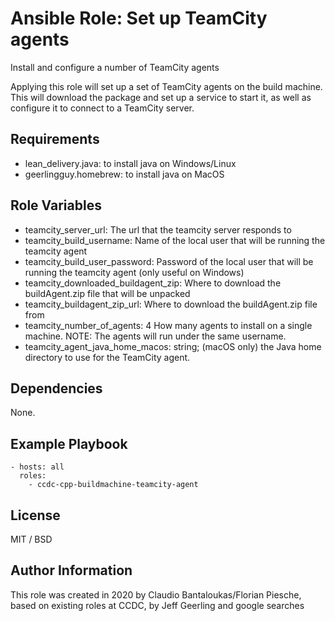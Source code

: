 # Ansible Role: Set up TeamCity agents

Install and configure a number of TeamCity agents

Applying this role will set up a set of TeamCity agents on the build machine. This will download the package and set up
a service to start it, as well as configure it to connect to a TeamCity server.

## Requirements

- lean_delivery.java: to install java on Windows/Linux
- geerlingguy.homebrew: to install java on MacOS

## Role Variables

- teamcity_server_url: The url that the teamcity server responds to
- teamcity_build_username: Name of the local user that will be running the teamcity agent
- teamcity_build_user_password: Password of the local user that will be running the teamcity agent (only useful on Windows)
- teamcity_downloaded_buildagent_zip: Where to download the buildAgent.zip file that will be unpacked
- teamcity_buildagent_zip_url: Where to download the buildAgent.zip file from
- teamcity_number_of_agents: 4 How many agents to install on a single machine. NOTE: The agents will run under the same username.
- teamcity_agent_java_home_macos: string; (macOS only) the Java home directory to use for the TeamCity agent.

## Dependencies

None.

## Example Playbook

    - hosts: all
      roles:
        - ccdc-cpp-buildmachine-teamcity-agent

## License

MIT / BSD

## Author Information

This role was created in 2020 by Claudio Bantaloukas/Florian Piesche, based on existing roles at CCDC, by Jeff Geerling and google searches